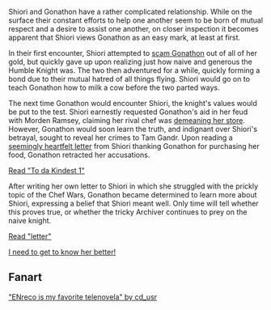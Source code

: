 <!-- title: Can She Fix Her? -->

Shiori and Gonathon have a rather complicated relationship. While on the surface their constant efforts to help one another seem to be born of mutual respect and a desire to assist one another, on closer inspection it becomes apparent that Shiori views Gonathon as an easy mark, at least at first.

In their first encounter, Shiori attempted to [scam Gonathon](https://youtu.be/CPT2cj934-I?t=9251) out of all of her gold, but quickly gave up upon realizing just how naive and generous the Humble Knight was. The two then adventured for a while, quickly forming a bond due to their mutual hatred of all things flying. Shiori would go on to teach Gonathon how to milk a cow before the two parted ways.

The next time Gonathon would encounter Shiori, the knight's values would be put to the test. Shiori earnestly requested Gonathon's aid in her feud with Morden Ramsey, claiming her rival chef was [demeaning her store](https://youtu.be/CPT2cj934-I?t=12331). However, Gonathon would soon learn the truth, and indignant over Shiori's betrayal, sought to reveal her crimes to Tam Gandr. Upon reading a [seemingly heartfelt letter](https://youtu.be/CPT2cj934-I?t=13233) from Shiori thanking Gonathon for purchasing her food, Gonathon retracted her accusations.

[Read "To da Kindest 1"](#text:to-da-kindest-1)

After writing her own letter to Shiori in which she struggled with the prickly topic of the Chef Wars, Gonathon became determined to learn more about Shiori, expressing a belief that Shiori meant well. Only time will tell whether this proves true, or whether the tricky Archiver continues to prey on the naive knight.

[Read "letter"](#text:letter)

[I need to get to know her better!](#embed:https://youtu.be/CPT2cj934-I?t=15101)

## Fanart

["ENreco is my favorite telenovela" by cd_usr](https://x.com/cd_usr/status/1921362193527845250)
